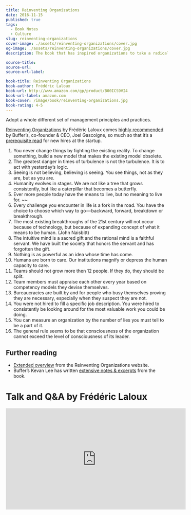 ```yaml
---
title: Reinventing Organizations
date: 2016-11-15
published: true
tags:
  - Book Notes
  - Culture
slug: reinventing-organizations
cover-image: ./assets/reinventing-organizations/cover.jpg
og-image: ./assets/reinventing-organizations/cover.jpg
description: The book that has inspired organizations to take a radical leap and adopt a whole different set of management principles and practices.

source-title:
source-url:
source-url-label:

book-title: Reinventing Organizations
book-author: Frédéric Laloux
book-url: http://www.amazon.com/gp/product/B00ICS9VI4
book-url-label: amazon.com
book-cover: /image/book/reinventing-organizations.jpg
book-rating: 4-5
---
```


<p class="text-lg">Adopt a whole different set of management principles and practices.</p>

[Reinventing Organizations](http://www.amazon.com/gp/product/B00ICS9VI4) by Frédéric Laloux comes [highly recommended](http://joel.is/50-books-that-transformed-my-business-and-my-life/) by Buffer’s, co-founder & CEO, Joel Gascoigne, so much so that it’s a [prerequisite read](https://buffer.com/journey) for new hires at the startup.

1. You never change things by fighting the existing reality. To change something, build a new model that makes the existing model obsolete.
2. The greatest danger in times of turbulence is not the turbulence. It is to act with yesterday’s logic.
3. Seeing is not believing, believing is seeing. You see things, not as they are, but as you are.
4. Humanity evolves in stages. We are not like a tree that grows consistently, but like a caterpillar that becomes a butterfly.
5. Ever more people today have the means to live, but no meaning to live for.
   ~~
6. Every challenge you encounter in life is a fork in the road. You have the choice to choose which way to go — backward, forward, breakdown or breakthrough.
7. The most existing breakthroughs of the 21st century will not occur because of technology, but because of expanding concept of what it means to be human. (John Naisbitt)
8. The intuitive mind is a sacred gift and the rational mind is a faithful servant. We have built the society that honors the servant and has forgotten the gift.
9. Nothing is as powerful as an idea whose time has come.
10. Humans are born to care. Our institutions magnify or depress the human capacity to care.
11. Teams should not grow more then 12 people. If they do, they should be split.
12. Team members must appraise each other every year based on competency models they devise themselves.
13. Bureaucracies are built by and for people who busy themselves proving they are necessary, especially when they suspect they are not.
14. You were not hired to fill a specific job description. You were hired to consistently be looking around for the most valuable work you could be doing.
15. You can measure an organization by the number of lies you must tell to be a part of it.
16. The general rule seems to be that consciousness of the organization cannot exceed the level of consciousness of its leader.

## Further reading

- [Extended overview](http://www.reinventingorganizations.com/uploads/2/1/9/8/21988088/140305_laloux_reinventing_organizations.pdf) from the Reinventing Organizations website.
- Buffer’s Kevan Lee has written [extensive notes & excerpts](http://www.kevanlee.com/reinventing-organizations/) from the book.

# Talk and Q&A by Frédéric Laloux

<div class="16/9">
<iframe width="560" height="315" src="https://www.youtube.com/embed/gcS04BI2sbk?rel=0" frameborder="0" gesture="media" allow="encrypted-media" allowfullscreen></iframe>
</div>
